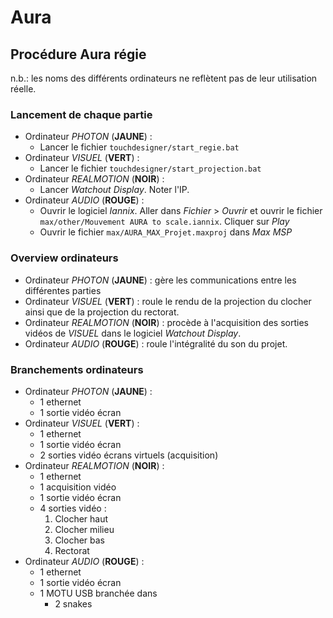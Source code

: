 # Aura
## Procédure Aura régie

n.b.: les noms des différents ordinateurs ne reflètent pas de leur utilisation réelle.

### Lancement de chaque partie
- Ordinateur _PHOTON_ (**JAUNE**) : 
	- Lancer le fichier ```touchdesigner/start_regie.bat```
- Ordinateur _VISUEL_ (**VERT**) : 
	- Lancer le fichier ```touchdesigner/start_projection.bat``` 
- Ordinateur _REALMOTION_ (**NOIR**) : 
	- Lancer _Watchout Display_. Noter l'IP.
- Ordinateur _AUDIO_ (**ROUGE**) : 
	- Ouvrir le logiciel _Iannix_. Aller dans _Fichier_ > _Ouvrir_ et ouvrir le fichier ```max/other/Mouvement AURA to scale.iannix```. Cliquer sur _Play_
	- Ouvrir le fichier ```max/AURA_MAX_Projet.maxproj``` dans _Max MSP_


### Overview ordinateurs
- Ordinateur _PHOTON_ (**JAUNE**) : gère les communications entre les différentes parties
- Ordinateur _VISUEL_ (**VERT**) : roule le rendu de la projection du clocher ainsi que de la projection du rectorat.
- Ordinateur _REALMOTION_ (**NOIR**) : procède à l'acquisition des sorties vidéos de _VISUEL_ dans le logiciel _Watchout Display_.
- Ordinateur _AUDIO_ (**ROUGE**) : roule l'intégralité du son du projet.


### Branchements ordinateurs
- Ordinateur _PHOTON_ (**JAUNE**) : 
	- 1 ethernet
	- 1 sortie vidéo écran
- Ordinateur _VISUEL_ (**VERT**) : 
	- 1 ethernet
	- 1 sortie vidéo écran
	- 2 sorties vidéo écrans virtuels (acquisition)
- Ordinateur _REALMOTION_ (**NOIR**) : 
	- 1 ethernet
	- 1 acquisition vidéo
	- 1 sortie vidéo écran
	- 4 sorties vidéo :
		1. Clocher haut
		2. Clocher milieu
		3. Clocher bas
		4. Rectorat 
- Ordinateur _AUDIO_ (**ROUGE**) : 
	- 1 ethernet
	- 1 sortie vidéo écran
	- 1 MOTU USB branchée dans
		- 2 snakes
